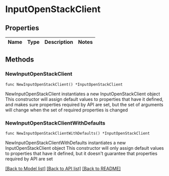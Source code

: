 # InputOpenStackClient

## Properties

Name | Type | Description | Notes
------------ | ------------- | ------------- | -------------

## Methods

### NewInputOpenStackClient

`func NewInputOpenStackClient() *InputOpenStackClient`

NewInputOpenStackClient instantiates a new InputOpenStackClient object
This constructor will assign default values to properties that have it defined,
and makes sure properties required by API are set, but the set of arguments
will change when the set of required properties is changed

### NewInputOpenStackClientWithDefaults

`func NewInputOpenStackClientWithDefaults() *InputOpenStackClient`

NewInputOpenStackClientWithDefaults instantiates a new InputOpenStackClient object
This constructor will only assign default values to properties that have it defined,
but it doesn't guarantee that properties required by API are set


[[Back to Model list]](../README.md#documentation-for-models) [[Back to API list]](../README.md#documentation-for-api-endpoints) [[Back to README]](../README.md)


